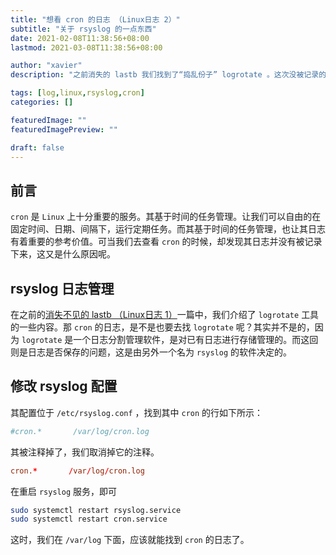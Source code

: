 ```yaml
---
title: "想看 cron 的日志 （Linux日志 2）"
subtitle: "关于 rsyslog 的一点东西"
date: 2021-02-08T11:38:56+08:00
lastmod: 2021-03-08T11:38:56+08:00

author: "xavier"
description: "之前消失的 lastb 我们找到了“捣乱份子” logrotate 。这次没被记录的 cron 日志，背后又是因为谁呢？"

tags: [log,linux,rsyslog,cron]
categories: []

featuredImage: ""
featuredImagePreview: ""

draft: false
---
```


<!--more-->

## 前言

`cron` 是 `Linux` 上十分重要的服务。其基于时间的任务管理。让我们可以自由的在固定时间、日期、间隔下，运行定期任务。而其基于时间的任务管理，也让其日志有着重要的参考价值。可当我们去查看 `cron` 的时候，却发现其日志并没有被记录下来，这又是什么原因呢。

## rsyslog 日志管理

在之前的[消失不见的 lastb （Linux日志 1）](../21-02-07-log1-logrotate)一篇中，我们介绍了 `logrotate` 工具的一些内容。那 `cron` 的日志，是不是也要去找 `logrotate` 呢？其实并不是的，因为 `logrotate` 是一个日志分割管理软件，是对已有日志进行存储管理的。而这回则是日志是否保存的问题，这是由另外一个名为 `rsyslog` 的软件决定的。

## 修改 rsyslog 配置

其配置位于 `/etc/rsyslog.conf` ，找到其中 `cron` 的行如下所示：

``` conf
#cron.*       /var/log/cron.log
```

其被注释掉了，我们取消掉它的注释。

``` conf
cron.*       /var/log/cron.log
```

在重启 `rsyslog` 服务，即可

``` bash
sudo systemctl restart rsyslog.service
sudo systemctl restart cron.service
```

这时，我们在 `/var/log` 下面，应该就能找到 `cron` 的日志了。
